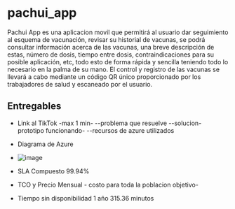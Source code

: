 # pachui_app

Pachui App es una aplicacion movil que permitirá al usuario dar seguimiento al esquema de vacunación, revisar su historial de vacunas, se podrá consultar información acerca de las vacunas, una breve descripción de estas, número de dosis, tiempo entre dosis, contraindicaciones para su posible aplicación, etc, todo esto de forma rápida y sencilla teniendo todo lo necesario en la palma de su mano. El control y registro de las vacunas se llevará a cabo mediante un código QR único proporcionado por los trabajadores de salud y escaneado por el usuario.



## Entregables
- Link al TikTok -max 1 min-
--problema que resuelve
--solucion- prototipo funcionando-
--recursos de azure utilizados
- Diagrama de Azure
- ![image](https://user-images.githubusercontent.com/86860632/127775270-2d06aeeb-e3bc-448f-99e4-55bdf6f0b35a.png)

- SLA Compuesto 99.94%
- TCO y Precio Mensual - costo para toda la poblacion objetivo-
- Tiempo sin disponibilidad 1 año 315.36 minutos




